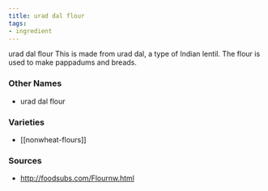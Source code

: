 ```yaml
---
title: urad dal flour
tags:
- ingredient
---
```

urad dal flour This is made from urad dal, a type of Indian lentil. The flour is used to make pappadums and breads.

### Other Names

* urad dal flour

### Varieties

* [[nonwheat-flours]]

### Sources
* http://foodsubs.com/Flournw.html
